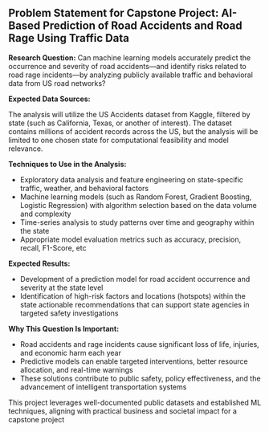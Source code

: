 ## Problem Statement for Capstone Project: AI-Based Prediction of Road Accidents and Road Rage Using Traffic Data

**Research Question:**
Can machine learning models accurately predict the occurrence and severity of road accidents—and identify risks related to road rage incidents—by analyzing publicly available traffic and behavioral data from US road networks?

**Expected Data Sources:**

The analysis will utilize the US Accidents dataset from Kaggle, filtered by state (such as California, Texas, or another of interest). The dataset contains millions of accident records across the US, but the analysis will be limited to one chosen state for computational feasibility and model relevance. 

**Techniques to Use in the Analysis:**

- Exploratory data analysis and feature engineering on state-specific traffic, weather, and behavioral factors
- Machine learning models (such as Random Forest, Gradient Boosting, Logistic Regression) with algorithm selection based on the data volume and complexity
- Time-series analysis to study patterns over time and geography within the state
- Appropriate model evaluation metrics such as accuracy, precision, recall, F1-Score, etc

**Expected Results:**

- Development of a prediction model for road accident occurrence and severity at the state level
- Identification of high-risk factors and locations (hotspots) within the state
actionable recommendations that can support state agencies in targeted safety investigations 

**Why This Question Is Important:**

- Road accidents and rage incidents cause significant loss of life, injuries, and economic harm each year
- Predictive models can enable targeted interventions, better resource allocation, and real-time warnings
- These solutions contribute to public safety, policy effectiveness, and the advancement of intelligent transportation systems

This project leverages well-documented public datasets and established ML techniques, aligning with practical business and societal impact for a capstone project